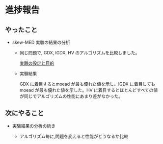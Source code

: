 # 進捗報告

## やったこと

- skew-MED 実験の結果の分析

    - 同じ問題で, GDX, IGDX, HV のアルゴリズムを比較しました。  

      [実験の設定と目的](https://github.com/drumehiron/MultiObjectiveOptimization/issues/8)

    - 実験結果

        GDX に着目するとmoead が最も優れた値を示し、IGDX に着目してもmoead が最も優れた値を示した。HV に着目するとほとんどすべての値が同じでアルゴリズムの性能にあまり差がなかった。

## 次にやること

- 実験結果の分析の続き

    - アルゴリズム毎に,問題を変えると性能がどうなるか比較

